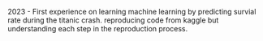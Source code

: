 2023 - First experience on learning machine learning by predicting survial rate during the titanic crash. reproducing code from kaggle but understanding each step in the reproduction process.

